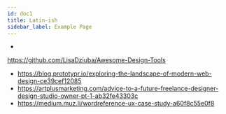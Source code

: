 ```yaml
---
id: doc1
title: Latin-ish
sidebar_label: Example Page
---
```


-
https://github.com/LisaDziuba/Awesome-Design-Tools
- https://blog.prototypr.io/exploring-the-landscape-of-modern-web-design-ce39cef12085
- https://artplusmarketing.com/advice-to-a-future-freelance-designer-design-studio-owner-pt-1-ab32fe43303c
- https://medium.muz.li/wordreference-ux-case-study-a60f8c55e0f8
